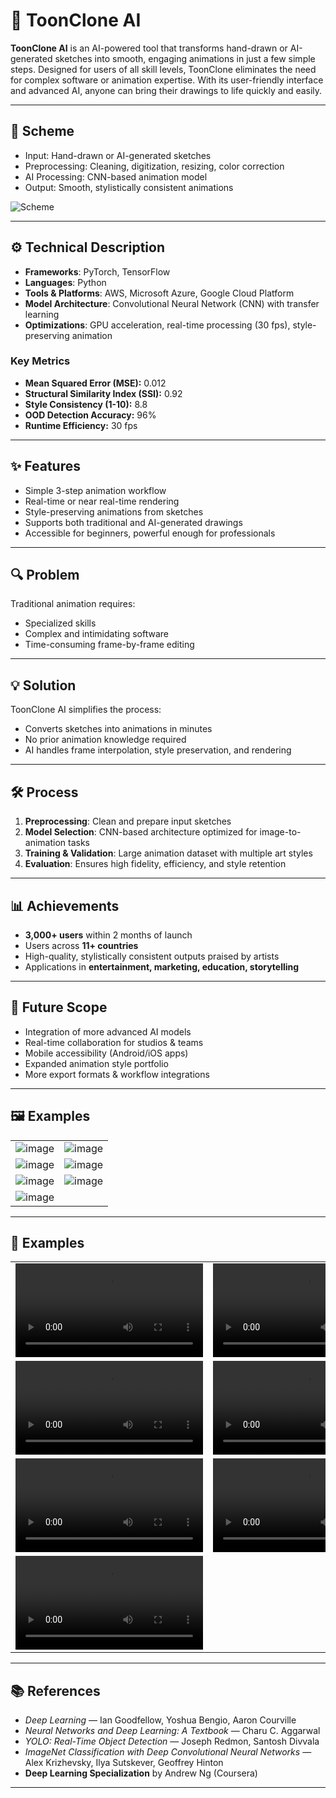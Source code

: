 # 🎨 ToonClone AI

**ToonClone AI** is an AI-powered tool that transforms hand-drawn or AI-generated sketches into smooth, engaging animations in just a few simple steps. Designed for users of all skill levels, ToonClone eliminates the need for complex software or animation expertise. With its user-friendly interface and advanced AI, anyone can bring their drawings to life quickly and easily.

---

## 📌 Scheme
- Input: Hand-drawn or AI-generated sketches
- Preprocessing: Cleaning, digitization, resizing, color correction
- AI Processing: CNN-based animation model
- Output: Smooth, stylistically consistent animations

<img src="./img/img-1.png" alt="Scheme">

---

## ⚙️ Technical Description
- **Frameworks**: PyTorch, TensorFlow
- **Languages**: Python
- **Tools & Platforms**: AWS, Microsoft Azure, Google Cloud Platform
- **Model Architecture**: Convolutional Neural Network (CNN) with transfer learning
- **Optimizations**: GPU acceleration, real-time processing (30 fps), style-preserving animation

### Key Metrics
- **Mean Squared Error (MSE):** 0.012
- **Structural Similarity Index (SSI):** 0.92
- **Style Consistency (1-10):** 8.8
- **OOD Detection Accuracy:** 96%
- **Runtime Efficiency:** 30 fps

---

## ✨ Features
- Simple 3-step animation workflow
- Real-time or near real-time rendering
- Style-preserving animations from sketches
- Supports both traditional and AI-generated drawings
- Accessible for beginners, powerful enough for professionals

---

## 🔍 Problem
Traditional animation requires:
- Specialized skills
- Complex and intimidating software
- Time-consuming frame-by-frame editing

---

## 💡 Solution
ToonClone AI simplifies the process:
- Converts sketches into animations in minutes
- No prior animation knowledge required
- AI handles frame interpolation, style preservation, and rendering

---

## 🛠️ Process
1. **Preprocessing**: Clean and prepare input sketches
2. **Model Selection**: CNN-based architecture optimized for image-to-animation tasks
3. **Training & Validation**: Large animation dataset with multiple art styles
4. **Evaluation**: Ensures high fidelity, efficiency, and style retention

---

## 📊 Achievements
- **3,000+ users** within 2 months of launch
- Users across **11+ countries**
- High-quality, stylistically consistent outputs praised by artists
- Applications in **entertainment, marketing, education, storytelling**

---

## 🚀 Future Scope
- Integration of more advanced AI models
- Real-time collaboration for studios & teams
- Mobile accessibility (Android/iOS apps)
- Expanded animation style portfolio
- More export formats & workflow integrations

---

## 🖼️ Examples

<table>
    <tbody>
        <tr>
            <td><img src="./img/img-2.png" alt="image"></td>
            <td><img src="./img/img-3.png" alt="image"></td>
        </tr>
        <tr>
            <td><img src="./img/img-4.png" alt="image"></td>
            <td><img src="./img/img-5.png" alt="image"></td>
        </tr>
        <tr>
            <td><img src="./img/img-6.png" alt="image"></td>
            <td><img src="./img/img-7.jpg" alt="image"></td>
        </tr>
        <tr>
            <td><img src="./img/img-8.webp" alt="image"></td>
            <td></td>
        </tr>
    </tbody>
</table>

---

## 🎥 Examples

<table>
    <tbody>
        <tr>
            <td>
                <video src="" controls preload>
                    Your browser does not support the video tag.
                </video>
            </td>
            <td>
                <video src="" controls preload>
                    Your browser does not support the video tag.
                </video>
            </td>
        </tr>
        <tr>
            <td>
                <video src="" controls preload>
                    Your browser does not support the video tag.
                </video>
            </td>
            <td>
                <video src="" controls preload>
                    Your browser does not support the video tag.
                </video>
            </td>
        </tr>
        <tr>
            <td>
                <video src="" controls preload>
                    Your browser does not support the video tag.
                </video>
            </td>
            <td>
                <video src="" controls preload>
                    Your browser does not support the video tag.
                </video>
            </td>
        </tr>
        <tr>
            <td>
                <video src="" controls preload>
                    Your browser does not support the video tag.
                </video>
            </td>
            <td></td>
        </tr>
    </tbody>
</table>

---

## 📚 References
- *Deep Learning* — Ian Goodfellow, Yoshua Bengio, Aaron Courville
- *Neural Networks and Deep Learning: A Textbook* — Charu C. Aggarwal
- *YOLO: Real-Time Object Detection* — Joseph Redmon, Santosh Divvala
- *ImageNet Classification with Deep Convolutional Neural Networks* — Alex Krizhevsky, Ilya Sutskever, Geoffrey Hinton
- **Deep Learning Specialization** by Andrew Ng (Coursera)

---
